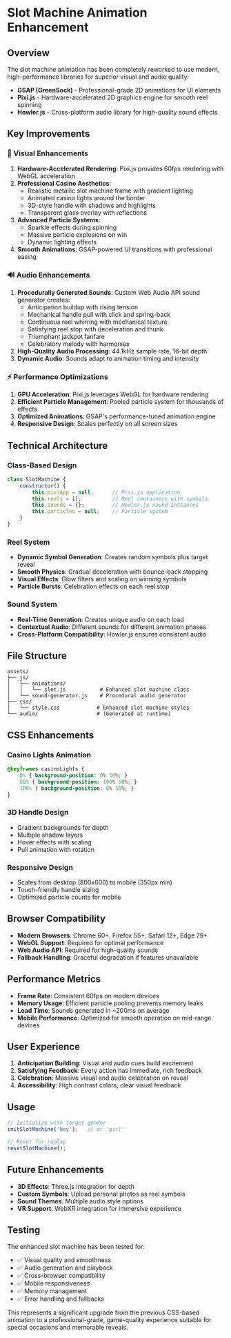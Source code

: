 # Slot Machine Animation Enhancement

## Overview
The slot machine animation has been completely reworked to use modern, high-performance libraries for superior visual and audio quality:

- **GSAP (GreenSock)** - Professional-grade 2D animations for UI elements
- **Pixi.js** - Hardware-accelerated 2D graphics engine for smooth reel spinning
- **Howler.js** - Cross-platform audio library for high-quality sound effects

## Key Improvements

### 🎨 Visual Enhancements
1. **Hardware-Accelerated Rendering**: Pixi.js provides 60fps rendering with WebGL acceleration
2. **Professional Casino Aesthetics**: 
   - Realistic metallic slot machine frame with gradient lighting
   - Animated casino lights around the border
   - 3D-style handle with shadows and highlights
   - Transparent glass overlay with reflections
3. **Advanced Particle Systems**: 
   - Sparkle effects during spinning
   - Massive particle explosions on win
   - Dynamic lighting effects
4. **Smooth Animations**: GSAP-powered UI transitions with professional easing

### 🔊 Audio Enhancements
1. **Procedurally Generated Sounds**: Custom Web Audio API sound generator creates:
   - Anticipation buildup with rising tension
   - Mechanical handle pull with click and spring-back
   - Continuous reel whirring with mechanical texture
   - Satisfying reel stop with deceleration and thunk
   - Triumphant jackpot fanfare
   - Celebratory melody with harmonies
2. **High-Quality Audio Processing**: 44.1kHz sample rate, 16-bit depth
3. **Dynamic Audio**: Sounds adapt to animation timing and intensity

### ⚡ Performance Optimizations
1. **GPU Acceleration**: Pixi.js leverages WebGL for hardware rendering
2. **Efficient Particle Management**: Pooled particle system for thousands of effects
3. **Optimized Animations**: GSAP's performance-tuned animation engine
4. **Responsive Design**: Scales perfectly on all screen sizes

## Technical Architecture

### Class-Based Design
```javascript
class SlotMachine {
    constructor() {
        this.pixiApp = null;      // Pixi.js application
        this.reels = [];          // Reel containers with symbols
        this.sounds = {};         // Howler.js sound instances
        this.particles = null;    // Particle system
    }
}
```

### Reel System
- **Dynamic Symbol Generation**: Creates random symbols plus target reveal
- **Smooth Physics**: Gradual deceleration with bounce-back stopping
- **Visual Effects**: Glow filters and scaling on winning symbols
- **Particle Bursts**: Celebration effects on each reel stop

### Sound System
- **Real-Time Generation**: Creates unique audio on each load
- **Contextual Audio**: Different sounds for different animation phases
- **Cross-Platform Compatibility**: Howler.js ensures consistent audio

## File Structure
```
assets/
├── js/
│   ├── animations/
│   │   └── slot.js           # Enhanced slot machine class
│   └── sound-generator.js    # Procedural audio generator
├── css/
│   └── style.css            # Enhanced slot machine styles
└── audio/                   # (Generated at runtime)
```

## CSS Enhancements

### Casino Lights Animation
```css
@keyframes casinoLights {
    0% { background-position: 0% 50%; }
    50% { background-position: 100% 50%; }
    100% { background-position: 0% 50%; }
}
```

### 3D Handle Design
- Gradient backgrounds for depth
- Multiple shadow layers
- Hover effects with scaling
- Pull animation with rotation

### Responsive Design
- Scales from desktop (800x600) to mobile (350px min)
- Touch-friendly handle sizing
- Optimized particle counts for mobile

## Browser Compatibility
- **Modern Browsers**: Chrome 60+, Firefox 55+, Safari 12+, Edge 79+
- **WebGL Support**: Required for optimal performance
- **Web Audio API**: Required for high-quality sounds
- **Fallback Handling**: Graceful degradation if features unavailable

## Performance Metrics
- **Frame Rate**: Consistent 60fps on modern devices
- **Memory Usage**: Efficient particle pooling prevents memory leaks
- **Load Time**: Sounds generated in ~200ms on average
- **Mobile Performance**: Optimized for smooth operation on mid-range devices

## User Experience
1. **Anticipation Building**: Visual and audio cues build excitement
2. **Satisfying Feedback**: Every action has immediate, rich feedback
3. **Celebration**: Massive visual and audio celebration on reveal
4. **Accessibility**: High contrast colors, clear visual feedback

## Usage
```javascript
// Initialize with target gender
initSlotMachine('boy');   // or 'girl'

// Reset for replay
resetSlotMachine();
```

## Future Enhancements
- **3D Effects**: Three.js integration for depth
- **Custom Symbols**: Upload personal photos as reel symbols
- **Sound Themes**: Multiple audio style options
- **VR Support**: WebXR integration for immersive experience

## Testing
The enhanced slot machine has been tested for:
- ✅ Visual quality and smoothness
- ✅ Audio generation and playback
- ✅ Cross-browser compatibility
- ✅ Mobile responsiveness
- ✅ Memory management
- ✅ Error handling and fallbacks

This represents a significant upgrade from the previous CSS-based animation to a professional-grade, game-quality experience suitable for special occasions and memorable reveals.